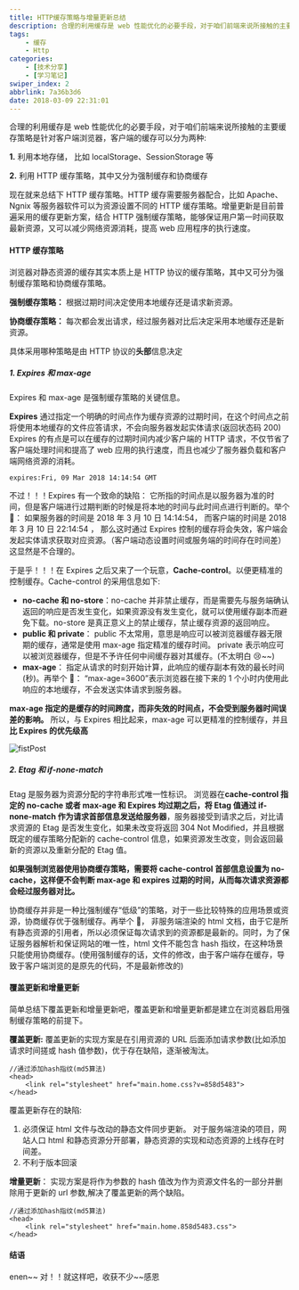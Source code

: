 ```yaml
---
title: HTTP缓存策略与增量更新总结
description: 合理的利用缓存是 web 性能优化的必要手段，对于咱们前端来说所接触的主要缓存策略是针对客户端浏览器，客户端的缓存可以分为两种
tags:
    - 缓存
    - Http
categories:
    - [技术分享]
    - [学习笔记]
swiper_index: 2
abbrlink: 7a36b3d6
date: 2018-03-09 22:31:01
---
```


合理的利用缓存是 web 性能优化的必要手段，对于咱们前端来说所接触的主要缓存策略是针对客户端浏览器，客户端的缓存可以分为两种:

**1.** 利用本地存储， 比如 localStorage、SessionStorage 等

**2.** 利用 HTTP 缓存策略，其中又分为强制缓存和协商缓存

现在就来总结下 HTTP 缓存策略。HTTP 缓存需要服务器配合，比如 Apache、Ngnix 等服务器软件可以为资源设置不同的 HTTP 缓存策略。增量更新是目前普遍采用的缓存更新方案，结合 HTTP 强制缓存策略，能够保证用户第一时间获取最新资源，又可以减少网络资源消耗，提高 web 应用程序的执行速度。

#### HTTP 缓存策略

浏览器对静态资源的缓存其实本质上是 HTTP 协议的缓存策略，其中又可分为强制缓存策略和协商缓存策略。

**强制缓存策略：** 根据过期时间决定使用本地缓存还是请求新资源。

**协商缓存策略：** 每次都会发出请求，经过服务器对比后决定采用本地缓存还是新资源。

具体采用哪种策略是由 HTTP 协议的**头部**信息决定

##### 1. Expires 和 max-age

Expires 和 max-age 是强制缓存策略的关键信息。

**Expires** 通过指定一个明确的时间点作为缓存资源的过期时间，在这个时间点之前将使用本地缓存的文件应答请求，不会向服务器发起实体请求(返回状态码 200)
Expires 的有点是可以在缓存的过期时间内减少客户端的 HTTP 请求，不仅节省了客户端处理时间和提高了 web 应用的执行速度，而且也减少了服务器负载和客户端网络资源的消耗。

```
expires:Fri, 09 Mar 2018 14:14:54 GMT
```

不过！！！Expires 有一个致命的缺陷： 它所指的时间点是以服务器为准的时间，但是客户端进行过期判断的时候是将本地的时间与此时间点进行判断的。举个 🌰： 如果服务器的时间是 2018 年 3 月 10 日 14:14:54， 而客户端的时间是 2018 年 3 月 10 日 22:14:54 ， 那么这时通过 Expires 控制的缓存将会失效，客户端会发起实体请求获取对应资源。（客户端动态设置时间或服务端的时间存在时间差）这显然是不合理的。

于是乎！！！在 Expires 之后又来了一个玩意，**Cache-control**。以便更精准的控制缓存。Cache-control 的采用信息如下:

-   **no-cache 和 no-store**：no-cache 并非禁止缓存，而是需要先与服务端确认返回的响应是否发生变化，如果资源没有发生变化，就可以使用缓存副本而避免下载。no-store 是真正意义上的禁止缓存，禁止缓存资源的返回响应。
-   **public 和 private**： public 不太常用，意思是响应可以被浏览器缓存器无限期的缓存，通常是使用 max-age 指定精准的缓存时间。 private 表示响应可以被浏览器缓存，但是不予许任何中间缓存器对其缓存。(不太明白 😢~~)
-   **max-age**： 指定从请求的时刻开始计算，此响应的缓存副本有效的最长时间(秒)。再举个 🌰： “max-age=3600”表示浏览器在接下来的 1 个小时内使用此响应的本地缓存，不会发送实体请求到服务器。

**max-age 指定的是缓存的时间跨度，而非失效的时间点，不会受到服务器时间误差的影响。** 所以，与 Expires 相比起来，max-age 可以更精准的控制缓存，并且**比 Expires 的优先级高**

![fistPost](http://oubl6fzsm.bkt.clouddn.com/http-cache.png)

##### 2. Etag 和 if-none-match

Etag 是服务器为资源分配的字符串形式唯一性标识。 浏览器在**cache-control 指定的 no-cache 或者 max-age 和 Expires 均过期之后，将 Etag 值通过 if-none-match 作为请求首部信息发送给服务器**，服务器接受到请求之后，对比请求资源的 Etag 是否发生变化，如果未改变将返回 304 Not Modified，并且根据既定的缓存策略分配新的 cache-control 信息，如果资源发生改变，则会返回最新的资源以及重新分配的 Etag 值。

**如果强制浏览器使用协商缓存策略，需要将 cache-control 首部信息设置为 no-cache，这样便不会判断 max-age 和 expires 过期的时间，从而每次请求资源都会经过服务器对比。**

协商缓存并非是一种比强制缓存“低级”的策略，对于一些比较特殊的应用场景或资源，协商缓存优于强制缓存。再举个 🌰， 非服务端渲染的 html 文档，由于它是所有静态资源的引用者，所以必须保证每次请求到的资源都是最新的。同时，为了保证服务器解析和保证网站的唯一性，html 文件不能包含 hash 指纹，在这种场景只能使用协商缓存。(使用强制缓存的话，文件的修改，由于客户端存在缓存，导致于客户端浏览的是原先的代码，不是最新修改的)

#### 覆盖更新和增量更新

简单总结下覆盖更新和增量更新吧，覆盖更新和增量更新都是建立在浏览器启用强制缓存策略的前提下。

**覆盖更新:** 覆盖更新的实现方案是在引用资源的 URL 后面添加请求参数(比如添加请求时间搓或 hash 值参数)，优于存在缺陷，逐渐被淘汰。

```
//通过添加hash指纹(md5算法)
<head>
    <link rel="stylesheet" href="main.home.css?v=858d5483">
</head>
```

覆盖更新存在的缺陷:

1. 必须保证 html 文件与改动的静态文件同步更新。 对于服务端渲染的项目，网站人口 html 和静态资源分开部署，静态资源的实现和动态资源的上线存在时间差。
2. 不利于版本回滚

**增量更新**： 实现方案是将作为参数的 hash 值改为作为资源文件名的一部分并删除用于更新的 url 参数,解决了覆盖更新的两个缺陷。

```
//通过添加hash指纹(md5算法)
<head>
    <link rel="stylesheet" href="main.home.858d5483.css">
</head>
```

#### 结语

enen~~ 对！！就这样吧，收获不少~~感恩
